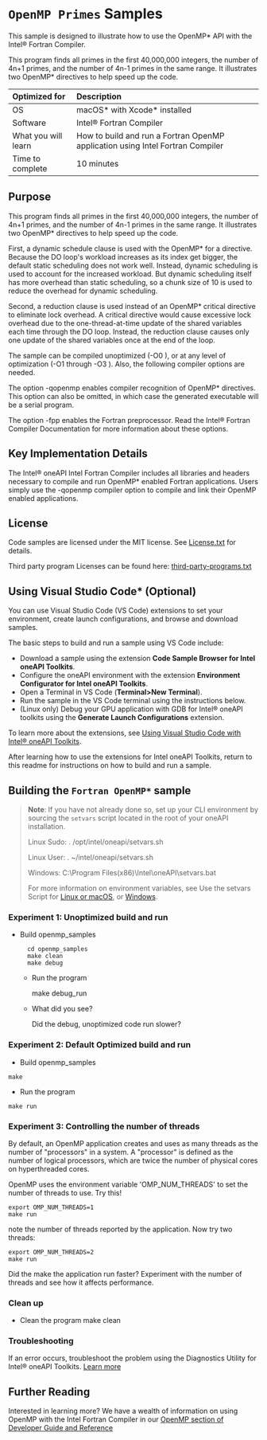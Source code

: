 # `OpenMP Primes` Samples
This sample is designed to illustrate how to use
the OpenMP* API with the Intel® Fortran Compiler.

This program finds all primes in the first 40,000,000 integers,
the number of 4n+1 primes, and the number of 4n-1 primes in the same range.
It illustrates two OpenMP* directives to help speed up the code.


| Optimized for                     | Description
|:---                               |:---
| OS                                | macOS* with Xcode* installed
| Software                          | Intel&reg; Fortran Compiler
| What you will learn               | How to build and run a Fortran OpenMP application using Intel Fortran Compiler
| Time to complete                  | 10 minutes

## Purpose

This program finds all primes in the first 40,000,000 integers, the number of 4n+1 primes,
and the number of 4n-1 primes in the same range. It illustrates two OpenMP* directives
to help speed up the code.

First, a dynamic schedule clause is used with the OpenMP* for a directive.
Because the DO loop's workload increases as its index get bigger,
the default static scheduling does not work well. Instead, dynamic scheduling
is used to account for the increased workload.
But dynamic scheduling itself has more overhead than static scheduling,
so a chunk size of 10 is used to reduce the overhead for dynamic scheduling.

Second, a reduction clause is used instead of an OpenMP* critical directive
to eliminate lock overhead. A critical directive would cause excessive lock overhead
due to the one-thread-at-time update of the shared variables each time through the DO loop.
Instead, the reduction clause causes only one update of the shared variables once at the end of the loop.

The sample can be compiled unoptimized (-O0 ), or at any level of
optimization (-O1 through -O3 ). Also, the following compiler options are needed.

The option -qopenmp enables compiler recognition of OpenMP* directives.
This option can also be omitted, in which case the generated executable will be a serial program.

The option -fpp enables the Fortran preprocessor.
Read the Intel® Fortran Compiler Documentation for more information about these options.

## Key Implementation Details
The Intel&reg; oneAPI Intel Fortran Compiler includes all libraries and headers necessary to compile and run OpenMP* enabled Fortran applications. Users simply use the -qopenmp compiler option to compile and link their OpenMP enabled applications.

## License
Code samples are licensed under the MIT license. See
[License.txt](https://github.com/oneapi-src/oneAPI-samples/blob/master/License.txt) for details.

Third party program Licenses can be found here: [third-party-programs.txt](https://github.com/oneapi-src/oneAPI-samples/blob/master/third-party-programs.txt)

## Using Visual Studio Code* (Optional)

You can use Visual Studio Code (VS Code) extensions to set your environment, create launch configurations,
and browse and download samples.

The basic steps to build and run a sample using VS Code include:
 - Download a sample using the extension **Code Sample Browser for Intel oneAPI Toolkits**.
 - Configure the oneAPI environment with the extension **Environment Configurator for Intel oneAPI Toolkits**.
 - Open a Terminal in VS Code (**Terminal>New Terminal**).
 - Run the sample in the VS Code terminal using the instructions below.
 - (Linux only) Debug your GPU application with GDB for Intel® oneAPI toolkits using the **Generate Launch Configurations** extension.

To learn more about the extensions, see
[Using Visual Studio Code with Intel® oneAPI Toolkits](https://www.intel.com/content/www/us/en/develop/documentation/using-vs-code-with-intel-oneapi/top.html).

After learning how to use the extensions for Intel oneAPI Toolkits, return to this readme for instructions on how to build and run a sample.

## Building the `Fortran OpenMP*` sample

> **Note**: If you have not already done so, set up your CLI
> environment by sourcing  the `setvars` script located in
> the root of your oneAPI installation.
>
> Linux Sudo: . /opt/intel/oneapi/setvars.sh
>
> Linux User: . ~/intel/oneapi/setvars.sh
>
> Windows: C:\Program Files(x86)\Intel\oneAPI\setvars.bat
>
>For more information on environment variables, see Use the setvars Script for [Linux or macOS](https://www.intel.com/content/www/us/en/develop/documentation/oneapi-programming-guide/top/oneapi-development-environment-setup/use-the-setvars-script-with-linux-or-macos.html), or [Windows](https://www.intel.com/content/www/us/en/develop/documentation/oneapi-programming-guide/top/oneapi-development-environment-setup/use-the-setvars-script-with-windows.html).

### Experiment 1: Unoptimized build and run
* Build openmp_samples

        cd openmp_samples
        make clean
        make debug

   * Run the program

        make debug_run

   * What did you see?

     Did the debug, unoptimized code run slower?

### Experiment 2: Default Optimized build and run

   * Build openmp_samples

    make
   * Run the program

    make run

### Experiment 3: Controlling the number of threads
By default, an OpenMP application creates and uses as many threads as the number of  "processors" in a system.  A "processor" is defined as the number of logical processors, which are twice the number of physical cores on hyperthreaded cores.

OpenMP uses the environment variable 'OMP_NUM_THREADS' to set the number of threads to use.  Try this!

    export OMP_NUM_THREADS=1
    make run
note the number of threads reported by the application.  Now try two threads:

    export OMP_NUM_THREADS=2
    make run
Did the make the application run faster?  Experiment with the number of threads and see how it affects performance.

### Clean up
   * Clean the program
    make clean

### Troubleshooting
If an error occurs, troubleshoot the problem using the Diagnostics Utility for Intel® oneAPI Toolkits.
[Learn more](https://www.intel.com/content/www/us/en/develop/documentation/diagnostic-utility-user-guide/top.html)


## Further Reading
Interested in learning more?  We have a wealth of information
on using OpenMP with the Intel Fortran Compiler in our
[OpenMP section of Developer Guide and Reference][1]

[1]: https://software.intel.com/content/www/us/en/develop/documentation/fortran-compiler-developer-guide-and-reference/top/optimization-and-programming-guide/openmp-support.html "Developer Guide and Reference"
